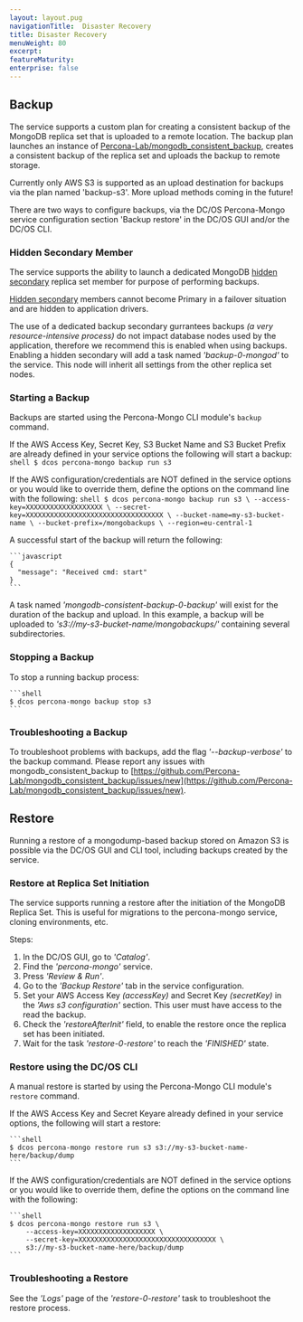 ```yaml
---
layout: layout.pug
navigationTitle:  Disaster Recovery
title: Disaster Recovery
menuWeight: 80
excerpt:
featureMaturity:
enterprise: false
---
```


## Backup

The service supports a custom plan for creating a consistent backup of the MongoDB replica set that is uploaded to a remote location. The backup plan launches an instance of [Percona-Lab/mongodb_consistent_backup](https://github.com/Percona-Lab/mongodb_consistent_backup), creates a consistent backup of the replica set and uploads the backup to remote storage.

Currently only AWS S3 is supported as an upload destination for backups via the plan named 'backup-s3'. More upload methods coming in the future!

There are two ways to configure backups, via the DC/OS Percona-Mongo service configuration section 'Backup restore' in the DC/OS GUI and/or the DC/OS CLI.

### Hidden Secondary Member
The service supports the ability to launch a dedicated MongoDB [hidden secondary](https://docs.mongodb.com/manual/core/replica-set-hidden-member/) replica set member for purpose of performing backups.

[Hidden secondary](https://docs.mongodb.com/manual/core/replica-set-hidden-member/) members cannot become Primary in a failover situation and are hidden to application drivers.

The use of a dedicated backup secondary gurrantees backups *(a very resource-intensive process)* do not impact database nodes used by the application, therefore we recommend this is enabled when using backups. Enabling a hidden secondary will add a task named *'backup-0-mongod'* to the service. This node will inherit all settings from the other replica set nodes.

### Starting a Backup

Backups are started using the Percona-Mongo CLI module's `backup` command.

If the AWS Access Key, Secret Key, S3 Bucket Name and S3 Bucket Prefix are already defined in your service options the following will start a backup:
    ```shell
    $ dcos percona-mongo backup run s3
    ```

If the AWS configuration/credentials are NOT defined in the service options or you would like to override them, define the options on the command line with the following:
    ```shell
    $ dcos percona-mongo backup run s3 \
        --access-key=XXXXXXXXXXXXXXXXXXX \
        --secret-key=XXXXXXXXXXXXXXXXXXXXXXXXXXXXXXXXXX \
        --bucket-name=my-s3-bucket-name \
        --bucket-prefix=/mongobackups \
        --region=eu-central-1
    ```

A successful start of the backup will return the following:

    ```javascript
    {
      "message": "Received cmd: start"
    }
    ```

A task named *'mongodb-consistent-backup-0-backup'* will exist for the duration of the backup and upload. In this example, a backup will be uploaded to *'s3://my-s3-bucket-name/mongobackups/<DATE>'* containing several subdirectories.

### Stopping a Backup

To stop a running backup process:

    ```shell
    $ dcos percona-mongo backup stop s3
    ```

### Troubleshooting a Backup

To troubleshoot problems with backups, add the flag *'--backup-verbose'* to the backup command. Please report any issues with mongodb_consistent_backup to [https://github.com/Percona-Lab/mongodb_consistent_backup/issues/new](https://github.com/Percona-Lab/mongodb_consistent_backup/issues/new).

## Restore

Running a restore of a mongodump-based backup stored on Amazon S3 is possible via the DC/OS GUI and CLI tool, including backups created by the service.

### Restore at Replica Set Initiation

The service supports running a restore after the initiation of the MongoDB Replica Set. This is useful for migrations to the percona-mongo service, cloning environments, etc.

Steps:
1. In the DC/OS GUI, go to *'Catalog'*.
1. Find the *'percona-mongo'* service.
1. Press *'Review & Run'*.
1. Go to the *'Backup Restore'* tab in the service configuration. 
1. Set your AWS Access Key *(accessKey)* and Secret Key *(secretKey)* in the *'Aws s3 configuration'* section. This user must have access to the read the backup.
1. Check the *'restoreAfterInit'* field, to enable the restore once the replica set has been initiated.
1. Wait for the task *'restore-0-restore'* to reach the *'FINISHED'* state.

### Restore using the DC/OS CLI

A manual restore is started by using the Percona-Mongo CLI module's `restore` command.

If the AWS Access Key and Secret Keyare already defined in your service options, the following will start a restore:

    ```shell
    $ dcos percona-mongo restore run s3 s3://my-s3-bucket-name-here/backup/dump
    ```

If the AWS configuration/credentials are NOT defined in the service options or you would like to override them, define the options on the command line with the following:

    ```shell
    $ dcos percona-mongo restore run s3 \
        --access-key=XXXXXXXXXXXXXXXXXXX \
        --secret-key=XXXXXXXXXXXXXXXXXXXXXXXXXXXXXXXXXX \
        s3://my-s3-bucket-name-here/backup/dump
    ```

### Troubleshooting a Restore 

See the *'Logs'* page of the *'restore-0-restore'* task to troubleshoot the restore process.
